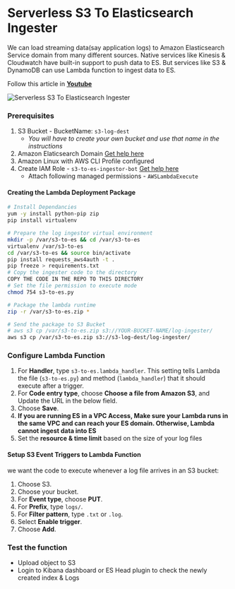 # Serverless S3 To Elasticsearch Ingester
We can load streaming data(say application logs) to Amazon Elasticsearch Service domain from many different sources. Native services like Kinesis & Cloudwatch have built-in support to push data to ES. But services like S3 & DynamoDB can use Lambda function to ingest data to ES.

Follow this article in **[Youtube](https://www.youtube.com/c/ValaxyTechnologies)**

![Serverless S3 To Elasticsearch Ingester](https://raw.githubusercontent.com/miztiik/serverless-s3-to-elasticsearch-ingester/master/images/serverless-s3-to-es-ingester-valaxy-miztiik.png)

### Prerequisites
1. S3 Bucket - BucketName: `s3-log-dest`
   - _You will have to create your own bucket and use that name in the instructions_
1. Amazon Elaticsearch Domain [Get help here](https://www.youtube.com/watch?v=cahU_A4c-eE)
1. Amazon Linux with AWS CLI Profile configured
1. Create IAM Role - `s3-to-es-ingestor-bot` [Get help here](https://www.youtube.com/watch?v=5g0Cuq-qKA0&index=11&list=PLxzKY3wu0_FLaF9Xzpyd9p4zRCikkD9lE)
   - Attach following managed permissions - `AWSLambdaExecute`

#### Creating the Lambda Deployment Package
 ```sh
 # Install Dependancies
yum -y install python-pip zip
pip install virtualenv

# Prepare the log ingestor virtual environment 
mkdir -p /var/s3-to-es && cd /var/s3-to-es
virtualenv /var/s3-to-es
cd /var/s3-to-es && source bin/activate
pip install requests_aws4auth -t .
pip freeze > requirements.txt
# Copy the ingester code to the directory
COPY THE CODE IN THE REPO TO THIS DIRECTORY
# Set the file permission to execute mode
chmod 754 s3-to-es.py

# Package the lambda runtime
zip -r /var/s3-to-es.zip *

# Send the package to S3 Bucket
# aws s3 cp /var/s3-to-es.zip s3://YOUR-BUCKET-NAME/log-ingester/
aws s3 cp /var/s3-to-es.zip s3://s3-log-dest/log-ingester/
```

### Configure Lambda Function
1. For **Handler**, type `s3-to-es.lambda_handler`\. This setting tells Lambda the file \(`s3-to-es.py`\) and method \(`lambda_handler`\) that it should execute after a trigger\.
1. For **Code entry type**, choose **Choose a file from Amazon S3**, and Update the URL in the below field\.
1. Choose **Save**\.
1. **If you are running ES in a VPC Access, Make sure your Lambda runs in the same VPC and can reach your ES domain. Otherwise, Lambda cannot ingest data into ES**
1. Set the **resource & time limit** based on the size of your log files

#### Setup S3 Event Triggers to Lambda Function
we want the code to execute whenever a log file arrives in an S3 bucket:
1. Choose S3\.
1. Choose your bucket\.
1. For **Event type**, choose **PUT**\.
1. For **Prefix**, type `logs/`\.
1. For **Filter pattern**, type `.txt` or `.log`\.
1. Select **Enable trigger**\.
1. Choose **Add**\.


### Test the function
- Upload object to S3
- Login to Kibana dashboard or ES Head plugin to check the newly created index & Logs